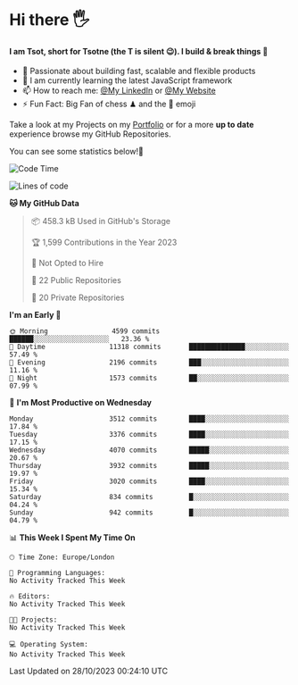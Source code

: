 # Hi there :raised_hand_with_fingers_splayed:
#### I am Tsot, short for Tsotne (the T is silent :wink:). I build & break things :space_invader:
- :telescope: Passionate about building fast, scalable and flexible products
- :seedling: I am currently learning the latest JavaScript framework 
- :mailbox: How to reach me: [@My LinkedIn](https://www.linkedin.com/in/tsotne-gvadzabia/) or [@My Website](https://tsotne.co.uk/contact)
- :zap: Fun Fact: Big Fan of chess ♟ and the 👾 emoji

Take a look at my Projects on my [Portfolio](https://tsotne.co.uk/) or for a more **up to date** experience browse my GitHub Repositories.

You can see some statistics below!:space_invader:
<!--START_SECTION:waka-->
![Code Time](http://img.shields.io/badge/Code%20Time-761%20hrs%202%20mins-blue)

![Lines of code](https://img.shields.io/badge/From%20Hello%20World%20I%27ve%20Written-8.0%20million%20lines%20of%20code-blue)

**🐱 My GitHub Data** 

> 📦 458.3 kB Used in GitHub's Storage 
 > 
> 🏆 1,599 Contributions in the Year 2023
 > 
> 🚫 Not Opted to Hire
 > 
> 📜 22 Public Repositories 
 > 
> 🔑 20 Private Repositories 
 > 
**I'm an Early 🐤** 

```text
🌞 Morning                4599 commits        ██████░░░░░░░░░░░░░░░░░░░   23.36 % 
🌆 Daytime                11318 commits       ██████████████░░░░░░░░░░░   57.49 % 
🌃 Evening                2196 commits        ███░░░░░░░░░░░░░░░░░░░░░░   11.16 % 
🌙 Night                  1573 commits        ██░░░░░░░░░░░░░░░░░░░░░░░   07.99 % 
```
📅 **I'm Most Productive on Wednesday** 

```text
Monday                   3512 commits        ████░░░░░░░░░░░░░░░░░░░░░   17.84 % 
Tuesday                  3376 commits        ████░░░░░░░░░░░░░░░░░░░░░   17.15 % 
Wednesday                4070 commits        █████░░░░░░░░░░░░░░░░░░░░   20.67 % 
Thursday                 3932 commits        █████░░░░░░░░░░░░░░░░░░░░   19.97 % 
Friday                   3020 commits        ████░░░░░░░░░░░░░░░░░░░░░   15.34 % 
Saturday                 834 commits         █░░░░░░░░░░░░░░░░░░░░░░░░   04.24 % 
Sunday                   942 commits         █░░░░░░░░░░░░░░░░░░░░░░░░   04.79 % 
```


📊 **This Week I Spent My Time On** 

```text
🕑︎ Time Zone: Europe/London

💬 Programming Languages: 
No Activity Tracked This Week

🔥 Editors: 
No Activity Tracked This Week

🐱‍💻 Projects: 
No Activity Tracked This Week

💻 Operating System: 
No Activity Tracked This Week
```


 Last Updated on 28/10/2023 00:24:10 UTC
<!--END_SECTION:waka-->
